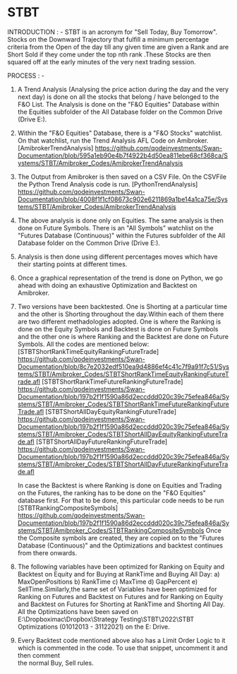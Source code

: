 
# STBT

INTRODUCTION : -
   STBT is an acronym for "Sell Today, Buy Tomorrow". Stocks on the Downward Trajectory that fulfill a minimum percentage criteria from the Open of the day 
   till any given time are given a Rank and are Short Sold if they come under the top nth rank .These Stocks are then squared off at the early minutes of 
   the very next trading session.


PROCESS : -
1) A Trend Analysis (Analysing the price action during the day and the very next day) is done on all the stocks that belong / have belonged to the F&O List.
    The Analysis is done on the "F&O Equities" Database within the Equities subfolder of the All Database folder on the Common Drive (Drive E:).
   
2) Within the "F&O Equities" Database, there is a "F&O Stocks" watchlist. On that watchlist, run the Trend Analysis AFL Code on Amibroker.
   [AmibrokerTrendAnalysis]
   https://github.com/qodeinvestments/Swan-Documentation/blob/595a1eb90e4b7f4922b4d50ea811ebe68cf368ca/Systems/STBT/Amibroker_Codes/AmibrokerTrendAnalysis
      
3) The Output from Amibroker is then saved on a CSV File. On the CSVFile the Python Trend Analysis code is run.
   [PythonTrendAnalysis]
   https://github.com/qodeinvestments/Swan-Documentation/blob/4008f1f1cf08673c902e6211869a1be14a1ca75e/Systems/STBT/Amibroker_Codes/AmibrokerTrendAnalysis

4) The above analysis is done only on Equities. The same analysis is then done on Future Symbols. There is an "All Symbols" watchlist on the 
   "Futures Database (Continuous)" within the Futures subfolder of the All Database folder on the Common Drive (Drive E:). 

5) Analysis is then done using different percentages moves which have their starting points at different times.

6) Once a graphical representation of the trend is done on Python, we go ahead with doing an exhaustive Optimization and Backtest on Amibroker.

7) Two versions have been backtested. One is Shorting at a particular time and the other is Shorting throughout the day.Within each of them there are two
   different methadologies adopted. One is where the Ranking is done on the Equity Symbols and Backtest is done on Future Symbols and the other one is 
   where Ranking and the Backtest are done on Future Symbols.
   All the codes are mentioned below: [STBTShortRankTimeEquityRankingFutureTrade]
   https://github.com/qodeinvestments/Swan-Documentation/blob/8c7e2032edf510ea9d4886ef4c41c7f9a91f7c51/Systems/STBT/Amibroker_Codes/STBTShortRankTimeEquityRankingFutureTrade.afl
   [STBTShortRankTimeFutureRankingFutureTrade]
   https://github.com/qodeinvestments/Swan-Documentation/blob/197b2f1f1590a86d2eccddd020c39c75efea846a/Systems/STBT/Amibroker_Codes/STBTShortRankTimeFutureRankingFutureTrade.afl
   [STBTShortAllDayEquityRankingFutureTrade]
   https://github.com/qodeinvestments/Swan-Documentation/blob/197b2f1f1590a86d2eccddd020c39c75efea846a/Systems/STBT/Amibroker_Codes/STBTShortAllDayEquityRankingFutureTrade.afl
   [STBTShortAllDayFutureRankingFutureTrade]
    https://github.com/qodeinvestments/Swan-Documentation/blob/197b2f1f1590a86d2eccddd020c39c75efea846a/Systems/STBT/Amibroker_Codes/STBTShortAllDayFutureRankingFutureTrade.afl
    
   In case the Backtest is where Ranking is done on Equities and Trading on the Futures, the ranking has to be done on the "F&O Equities" database first.
   For that to be done, this particular code needs to be run [STBTRankingCompositeSymbols]
   https://github.com/qodeinvestments/Swan-Documentation/blob/197b2f1f1590a86d2eccddd020c39c75efea846a/Systems/STBT/Amibroker_Codes/STBTRankingCompositeSymbols
   Once the Composite symbols are created, they are copied on to the "Futures Database (Continuous)" and the Optimizations and backtest continues from 
   there onwards.
   
 8) The following variables have been optimized for Ranking on Equity and Backtest on Equity and for Buying at RankTime and Buying All Day: 
    a) MaxOpenPositions b) RankTime c) MaxTime d) GapPercent e) SellTime.Similarly,the same set of Variables have been optimized for Ranking on Futures and 
    Backtest on Futures and for Ranking on Equity and Backtest on Futures for Shorting at RankTime and Shorting All Day. All the Optimizations have been saved on 
    E:\Dropboximac\Dropbox\Strategy Testing\STBT\2022\STBT Optimizations (01012013 - 31122021) on the E: Drive.
    
 9) Every Backtest code mentioned above also has a Limit Order Logic to it which is commented in the code. To use that snippet, uncomment it and then comment  
    the normal Buy, Sell rules.  
   


